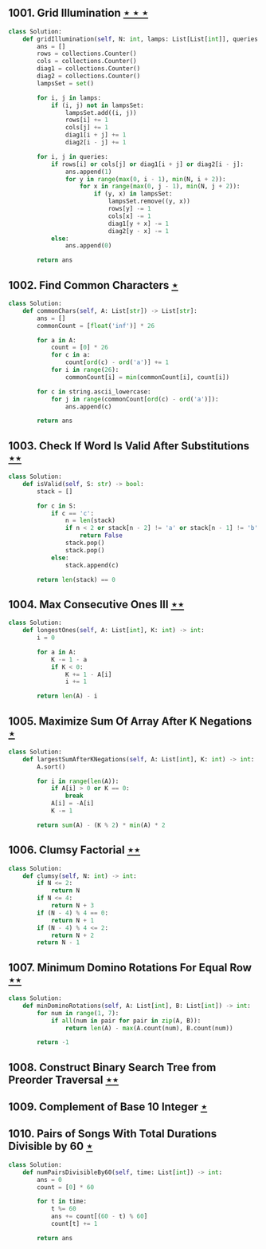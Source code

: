 ## 1001. Grid Illumination [$\star\star\star$](https://leetcode.com/problems/grid-illumination)

```python
class Solution:
    def gridIllumination(self, N: int, lamps: List[List[int]], queries: List[List[int]]) -> List[int]:
        ans = []
        rows = collections.Counter()
        cols = collections.Counter()
        diag1 = collections.Counter()
        diag2 = collections.Counter()
        lampsSet = set()

        for i, j in lamps:
            if (i, j) not in lampsSet:
                lampsSet.add((i, j))
                rows[i] += 1
                cols[j] += 1
                diag1[i + j] += 1
                diag2[i - j] += 1

        for i, j in queries:
            if rows[i] or cols[j] or diag1[i + j] or diag2[i - j]:
                ans.append(1)
                for y in range(max(0, i - 1), min(N, i + 2)):
                    for x in range(max(0, j - 1), min(N, j + 2)):
                        if (y, x) in lampsSet:
                            lampsSet.remove((y, x))
                            rows[y] -= 1
                            cols[x] -= 1
                            diag1[y + x] -= 1
                            diag2[y - x] -= 1
            else:
                ans.append(0)

        return ans
```

## 1002. Find Common Characters [$\star$](https://leetcode.com/problems/find-common-characters)

```python
class Solution:
    def commonChars(self, A: List[str]) -> List[str]:
        ans = []
        commonCount = [float('inf')] * 26

        for a in A:
            count = [0] * 26
            for c in a:
                count[ord(c) - ord('a')] += 1
            for i in range(26):
                commonCount[i] = min(commonCount[i], count[i])

        for c in string.ascii_lowercase:
            for j in range(commonCount[ord(c) - ord('a')]):
                ans.append(c)

        return ans
```

## 1003. Check If Word Is Valid After Substitutions [$\star\star$](https://leetcode.com/problems/check-if-word-is-valid-after-substitutions)

```python
class Solution:
    def isValid(self, S: str) -> bool:
        stack = []

        for c in S:
            if c == 'c':
                n = len(stack)
                if n < 2 or stack[n - 2] != 'a' or stack[n - 1] != 'b':
                    return False
                stack.pop()
                stack.pop()
            else:
                stack.append(c)

        return len(stack) == 0
```

## 1004. Max Consecutive Ones III [$\star\star$](https://leetcode.com/problems/max-consecutive-ones-iii)

```python
class Solution:
    def longestOnes(self, A: List[int], K: int) -> int:
        i = 0

        for a in A:
            K -= 1 - a
            if K < 0:
                K += 1 - A[i]
                i += 1

        return len(A) - i
```

## 1005. Maximize Sum Of Array After K Negations [$\star$](https://leetcode.com/problems/maximize-sum-of-array-after-k-negations)

```python
class Solution:
    def largestSumAfterKNegations(self, A: List[int], K: int) -> int:
        A.sort()

        for i in range(len(A)):
            if A[i] > 0 or K == 0:
                break
            A[i] = -A[i]
            K -= 1

        return sum(A) - (K % 2) * min(A) * 2
```

## 1006. Clumsy Factorial [$\star\star$](https://leetcode.com/problems/clumsy-factorial)

```python
class Solution:
    def clumsy(self, N: int) -> int:
        if N <= 2:
            return N
        if N <= 4:
            return N + 3
        if (N - 4) % 4 == 0:
            return N + 1
        if (N - 4) % 4 <= 2:
            return N + 2
        return N - 1
```

## 1007. Minimum Domino Rotations For Equal Row [$\star\star$](https://leetcode.com/problems/minimum-domino-rotations-for-equal-row)

```python
class Solution:
    def minDominoRotations(self, A: List[int], B: List[int]) -> int:
        for num in range(1, 7):
            if all(num in pair for pair in zip(A, B)):
                return len(A) - max(A.count(num), B.count(num))

        return -1
```

## 1008. Construct Binary Search Tree from Preorder Traversal [$\star\star$](https://leetcode.com/problems/construct-binary-search-tree-from-preorder-traversal)

## 1009. Complement of Base 10 Integer [$\star$](https://leetcode.com/problems/complement-of-base-10-integer)

## 1010. Pairs of Songs With Total Durations Divisible by 60 [$\star$](https://leetcode.com/problems/pairs-of-songs-with-total-durations-divisible-by-60)

```python
class Solution:
    def numPairsDivisibleBy60(self, time: List[int]) -> int:
        ans = 0
        count = [0] * 60

        for t in time:
            t %= 60
            ans += count[(60 - t) % 60]
            count[t] += 1

        return ans
```
